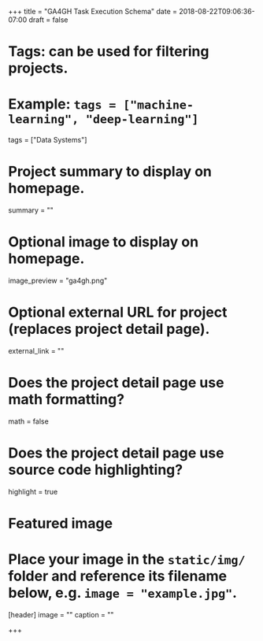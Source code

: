 +++
title = "GA4GH Task Execution Schema"
date = 2018-08-22T09:06:36-07:00
draft = false

# Tags: can be used for filtering projects.
# Example: `tags = ["machine-learning", "deep-learning"]`
tags = ["Data Systems"]

# Project summary to display on homepage.
summary = ""

# Optional image to display on homepage.
image_preview = "ga4gh.png"

# Optional external URL for project (replaces project detail page).
external_link = ""

# Does the project detail page use math formatting?
math = false

# Does the project detail page use source code highlighting?
highlight = true

# Featured image
# Place your image in the `static/img/` folder and reference its filename below, e.g. `image = "example.jpg"`.
[header]
image = ""
caption = ""

+++
